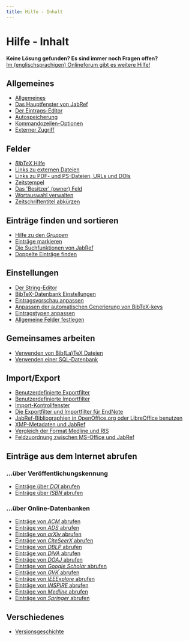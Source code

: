 ```yaml
---
title: Hilfe - Inhalt
---
```


# Hilfe - Inhalt

<div class="panel panel-info">
  <div class="panel-heading">
    <strong>Keine Lösung gefunden? Es sind immer noch Fragen offen?</strong>
  </div>
  <div class="panel-body">
    <a class="btn btn-default" role="button" href="http://discourse.jabref.org">Im (englischsprachigen) Onlineforum gibt es weitere Hilfe!</a>
  </div>
</div>

## Allgemeines

-   [Allgemeines](JabRefHelp)
-   [Das Hauptfenster von JabRef](BaseFrameHelp)
-   [Der Eintrags-Editor](EntryEditorHelp)
-   [Autospeicherung](Autosave)
-   [Kommandozeilen-Optionen](CommandLine)
-   [Externer Zugriff](RemoteHelp)


## Felder

-   [*BibTeX* Hilfe](BibtexHelp)
-   [Links zu externen Dateien](FileLinks)
-   [Links zu PDF- und PS-Dateien, URLs und DOIs](ExternalFiles)
-   [Zeitstempel](TimeStampHelp)
-   [Das 'Besitzer' (owner) Feld](OwnerHelp)
-   [Wortauswahl verwalten](ContentSelectorHelp)
-   [Zeitschriftentitel abkürzen](JournalAbbreviations)

## Einträge finden und sortieren

-   [Hilfe zu den *Gruppen*](GroupsHelp)
-   [Einträge markieren](MarkingHelp)
-   [Die Suchfunktionen von JabRef](SearchHelp)
-   [Doppelte Einträge finden](FindDuplicates)


## Einstellungen

-   [Der String-Editor](StringEditorHelp)
-   [BibTeX-Datenbank Einstellungen](DatabaseProperties)
-   [Eintragsvorschau anpassen](PreviewHelp)
-   [Anpassen der automatischen Generierung von BibTeX-keys](BibtexKeyPatterns)
-   [Eintragstypen anpassen](CustomEntriesHelp)
-   [Allgemeine Felder festlegen](GeneralFields)


## Gemeinsames arbeiten

- [Verwenden von Bib(La)TeX Dateien](SharedBibFile)
- [Verwenden einer SQL-Datenbank](SQLDatabase)


## Import/Export

-   [Benutzerdefinierte Exportfilter](CustomExports)
-   [Benutzerdefinierte Importfilter](CustomImports)
-   [Import-Kontrollfenster](ImportInspectionDialog)
-   [Die Exportfilter und Importfilter für EndNote](EndNoteFilters)
-   [JabRef-Bibliographien in OpenOffice.org oder LibreOffice benutzen](OpenOfficeHelp)
-   [XMP-Metadaten und JabRef](XMPHelp)
-   [Vergleich der Format Medline und RIS](MedlineRIS)
-   [Feldzuordnung zwischen MS-Office und JabRef](MsOfficeBibFieldMapping)


## Einträge aus dem Internet abrufen

### ...über Veröffentlichungskennung


-   [Einträge über *DOI* abrufen](DOItoBibTeXHelp)
-   [Einträge über *ISBN* abrufen](ISBNtoBibTeXHelp)

### ...über Online-Datenbanken


-   [Einträge von *ACM* abrufen](ACMPortalHelp)
-   [Einträge von *ADS* abrufen](ADSHelp)
-   [Einträge von *arXiv* abrufen](arXivHelp)
-   [Einträge von *CiteSeerX* abrufen](CiteSeerHelp)
-   [Einträge von *DBLP* abrufen](DBLPHelp)
-   [Einträge von *DiVA* abrufen](DiVAtoBibTeXHelp)
-   [Einträge von *DOAJ* abrufen](DOAJHelp)
-   [Einträge von *Google Scholar* abrufen](GoogleScholarHelp)
-   [Einträge von *GVK* abrufen](GVKHelp)
-   [Einträge von *IEEExplore* abrufen](IEEEXploreHelp)
-   [Einträge von *INSPIRE* abrufen](INSPIRE)
-   [Einträge von *Medline* abrufen](MedlineHelp)
-   [Einträge von *Springer* abrufen](SpringerHelp)
<!--  -   [Fetching entries from *ScienceDirect*](ScienceDirect) -->


## Verschiedenes

-   [Versionsgeschichte](RevisionHistory)
